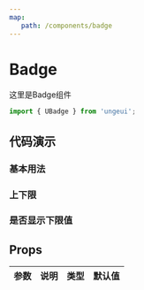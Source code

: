 ```yaml
---
map:
   path: /components/badge
---
```


# Badge

这里是Badge组件

```js
import { UBadge } from 'ungeui';
```

## 代码演示

### 基本用法

<demo src="./demo/base.vue"
 language="vue"
 title="基本用法"
 desc="和头像很搭">
</demo>

### 上下限

<demo src="./demo/over.vue"
 language="vue"
 title="基本用法"
 desc="设置上限">
</demo>

### 是否显示下限值

<demo src="./demo/lower.vue"
 language="vue"
 title="基本用法"
 desc="到达最小值时，是否显示下限值">
</demo>

## Props

| 参数  |   说明   |   类型    |   默认值    |
| :---: | :------: | :-------: | :---------: |